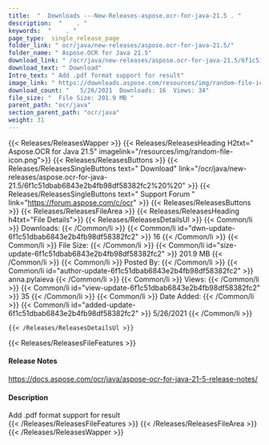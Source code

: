 ```yaml
---
title:  "  Downloads ---New-Releases-aspose.ocr-for-java-21.5 . " 
description:  "    . " 
keywords:  "    . " 
page_type:  single_release_page
folder_link: " ocr/java/new-releases/aspose.ocr-for-java-21.5/"
folder_name: " Aspose.OCR for Java 21.5"
download_link: " /ocr/java/new-releases/aspose.ocr-for-java-21.5/6f1c51dbab6843e2b4fb98df58382fc2"
download_text: " Download"
Intro_text: " Add .pdf format support for result"
image_link: " https://downloads.aspose.com/resources/img/random-file-icon.png"
download_count: "   5/26/2021  Downloads: 16  Views: 34"
file_size: "  File Size: 201.9 MB "
parent_path: "ocr/java"
section_parent_path: "ocr/java"
weight: 31 
---
```


{{< Releases/ReleasesWapper >}}
  {{< Releases/ReleasesHeading H2txt=" Aspose.OCR for Java 21.5" imagelink="/resources/img/random-file-icon.png">}}
  {{< Releases/ReleasesButtons >}}
    {{< Releases/ReleasesSingleButtons text=" Download" link="/ocr/java/new-releases/aspose.ocr-for-java-21.5/6f1c51dbab6843e2b4fb98df58382fc2%20%20" >}}
    {{< Releases/ReleasesSingleButtons text=" Support Forum " link="https://forum.aspose.com/c/ocr" >}}
  {{< Releases/ReleasesButtons >}}
  {{< Releases/ReleasesFileArea >}}
    {{< Releases/ReleasesHeading h4txt="File Details">}}
    {{< Releases/ReleasesDetailsUl >}}
            {{< Common/li  >}} Downloads: {{< /Common/li >}} 
      {{< Common/li id="dwn-update-6f1c51dbab6843e2b4fb98df58382fc2" >}} 16 {{< /Common/li >}} 
      {{< Common/li  >}} File Size: {{< /Common/li >}} 
      {{< Common/li id="size-update-6f1c51dbab6843e2b4fb98df58382fc2" >}} 201.9 MB {{< /Common/li >}} 
      {{< Common/li  >}} Posted By: {{< /Common/li >}} 
      {{< Common/li id="author-update-6f1c51dbab6843e2b4fb98df58382fc2" >}} anna.pylaieva {{< /Common/li >}} 
      {{< Common/li  >}} Views: {{< /Common/li >}} 
      {{< Common/li id="view-update-6f1c51dbab6843e2b4fb98df58382fc2" >}} 35 {{< /Common/li >}} 
      {{< Common/li  >}} Date Added: {{< /Common/li >}} 
      {{< Common/li id="added-update-6f1c51dbab6843e2b4fb98df58382fc2" >}} 5/26/2021 {{< /Common/li >}} 

    {{< /Releases/ReleasesDetailsUl >}}

  {{< Releases/ReleasesFileFeatures >}}
      <h4>Release Notes</h4><div><a href="https://docs.aspose.com/ocr/java/aspose-ocr-for-java-21-5-release-notes/">https://docs.aspose.com/ocr/java/aspose-ocr-for-java-21-5-release-notes/</a></div><h4>Description</h4><div class="HTMLDescription">Add .pdf format support for result</div>
  {{< /Releases/ReleasesFileFeatures >}}
 {{< /Releases/ReleasesFileArea >}}
{{< /Releases/ReleasesWapper >}}


